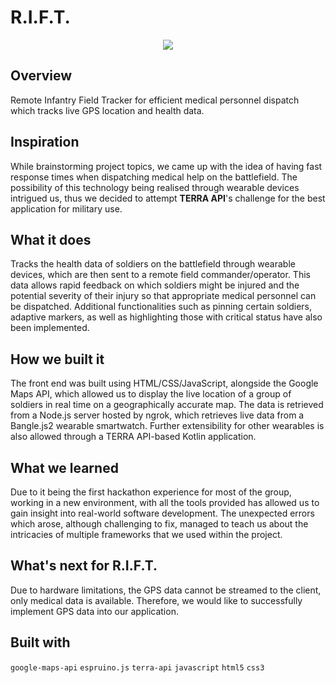 # R.I.F.T.
<p align = center>
<img src = "https://d112y698adiu2z.cloudfront.net/photos/production/software_photos/002/752/104/datas/gallery.jpg">
</p>

## Overview
Remote Infantry Field Tracker for efficient medical personnel dispatch which tracks live GPS location and health data. 
## Inspiration
While brainstorming project topics, we came up with the idea of having fast response times when dispatching medical help on the battlefield. The possibility of this technology being realised through wearable devices intrigued us, thus we decided to attempt **TERRA API**'s challenge for the best application for military use.
## What it does
Tracks the health data of soldiers on the battlefield through wearable devices, which are then sent to a remote field commander/operator. This data allows rapid feedback on which soldiers might be injured and the potential severity of their injury so that appropriate medical personnel can be dispatched. Additional functionalities such as pinning certain soldiers, adaptive markers, as well as highlighting those with critical status have also been implemented.
## How we built it
The front end was built using HTML/CSS/JavaScript, alongside the Google Maps API, which allowed us to display the live location of a group of soldiers in real time on a geographically accurate map. The data is retrieved from a Node.js server hosted by ngrok, which retrieves live data from a Bangle.js2 wearable smartwatch. Further extensibility for other wearables is also allowed through a TERRA API-based Kotlin application.
## What we learned

Due to it being the first hackathon experience for most of the group, working in a new environment, with all the tools provided has allowed us to gain insight into real-world software development. The unexpected errors which arose, although challenging to fix, managed to teach us about the intricacies of multiple frameworks that we used within the project.
## What's next for R.I.F.T.

Due to hardware limitations, the GPS data cannot be streamed to the client, only medical data is available. Therefore, we would like to successfully implement GPS data into our application. 

## Built with
`google-maps-api` `espruino.js` `terra-api` `javascript` `html5` `css3`
